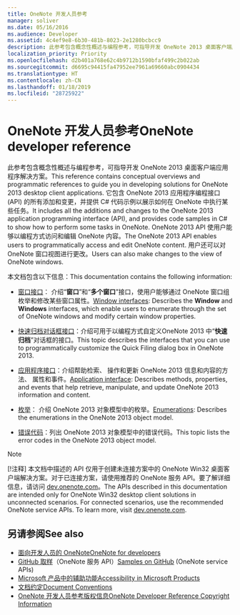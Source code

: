 ```yaml
---
title: OneNote 开发人员参考
manager: soliver
ms.date: 05/16/2016
ms.audience: Developer
ms.assetid: 4c4ef9e8-6b30-481b-8023-2e1280bcbcc9
description: 此参考包含概念性概述与编程参考，可指导开发 OneNote 2013 桌面客户端应用程序解决方案。
localization_priority: Priority
ms.openlocfilehash: d2b401a768e62c4b9712b1590bfaf499c2b022ab
ms.sourcegitcommit: d6695c94415fa47952ee7961a69660abc0904434
ms.translationtype: HT
ms.contentlocale: zh-CN
ms.lasthandoff: 01/18/2019
ms.locfileid: "28725922"
---
```

# <a name="onenote-developer-reference"></a><span data-ttu-id="e407f-103">OneNote 开发人员参考</span><span class="sxs-lookup"><span data-stu-id="e407f-103">OneNote developer reference</span></span>

<span data-ttu-id="e407f-104">此参考包含概念性概述与编程参考，可指导开发 OneNote 2013 桌面客户端应用程序解决方案。</span><span class="sxs-lookup"><span data-stu-id="e407f-104">This reference contains conceptual overviews and programmatic references to guide you in developing solutions for OneNote 2013 desktop client applications.</span></span> <span data-ttu-id="e407f-105">它包含 OneNote 2013 应用程序编程接口 (API) 的所有添加和变更，并提供 C# 代码示例以展示如何在 OneNote 中执行某些任务。</span><span class="sxs-lookup"><span data-stu-id="e407f-105">It includes all the additions and changes to the OneNote 2013 application programming interface (API), and provides code samples in C# to show how to perform some tasks in OneNote.</span></span> <span data-ttu-id="e407f-106">OneNote 2013 API 使用户能够以编程方式访问和编辑 OneNote 内容。</span><span class="sxs-lookup"><span data-stu-id="e407f-106">The OneNote 2013 API enables users to programmatically access and edit OneNote content.</span></span> <span data-ttu-id="e407f-107">用户还可以对 OneNote 窗口视图进行更改。</span><span class="sxs-lookup"><span data-stu-id="e407f-107">Users can also make changes to the view of OneNote windows.</span></span>
  
<span data-ttu-id="e407f-108">本文档包含以下信息：</span><span class="sxs-lookup"><span data-stu-id="e407f-108">This documentation contains the following information:</span></span>
  
- <span data-ttu-id="e407f-109">[窗口接口](window-interfaces-onenote.md)： 介绍“**窗口**”和“**多个窗口**”接口，使用户能够通过 OneNote 窗口组枚举和修改某些窗口属性。</span><span class="sxs-lookup"><span data-stu-id="e407f-109">[Window interfaces](window-interfaces-onenote.md): Describes the **Window** and **Windows** interfaces, which enable users to enumerate through the set of OneNote windows and modify certain window properties.</span></span> 
    
- <span data-ttu-id="e407f-110">[快速归档对话框接口](quick-filing-dialog-box-interfaces-onenote.md)：介绍可用于以编程方式自定义OneNote 2013 中“**快速归档**”对话框的接口。</span><span class="sxs-lookup"><span data-stu-id="e407f-110">This topic describes the interfaces that you can use to programmatically customize the Quick Filing dialog box in OneNote 2013.</span></span> 
    
- <span data-ttu-id="e407f-111">[应用程序接口](application-interface-onenote.md)：介绍帮助检索、 操作和更新 OneNote 2013 信息和内容的方法、 属性和事件。</span><span class="sxs-lookup"><span data-stu-id="e407f-111">[Application interface](application-interface-onenote.md): Describes methods, properties, and events that help retrieve, manipulate, and update OneNote 2013 information and content.</span></span>
    
- <span data-ttu-id="e407f-112">[枚举](enumerations-onenote-developer-reference.md)： 介绍 OneNote 2013 对象模型中的枚举。</span><span class="sxs-lookup"><span data-stu-id="e407f-112">[Enumerations](enumerations-onenote-developer-reference.md): Describes the enumerations in the OneNote 2013 object model.</span></span>
    
- <span data-ttu-id="e407f-113">[错误代码](error-codes-onenote.md)：列出 OneNote 2013 对象模型中的错误代码。</span><span class="sxs-lookup"><span data-stu-id="e407f-113">This topic lists the error codes in the OneNote 2013 object model.</span></span>
    
> [!NOTE]
> <span data-ttu-id="e407f-p102">[!注释] 本文档中描述的 API 仅用于创建未连接方案中的 OneNote Win32 桌面客户端解决方案。对于已连接方案，请使用推荐的 OneNote 服务 API。要了解详细信息，请访问 [dev.onenote.com](https://go.microsoft.com/fwlink/?LinkID=390615)。</span><span class="sxs-lookup"><span data-stu-id="e407f-p102">The APIs described in this documentation are intended only for OneNote Win32 desktop client solutions in unconnected scenarios. For connected scenarios, use the recommended OneNote service APIs. To learn more, visit [dev.onenote.com](https://go.microsoft.com/fwlink/?LinkID=390615).</span></span> 
  
## <a name="see-also"></a><span data-ttu-id="e407f-117">另请参阅</span><span class="sxs-lookup"><span data-stu-id="e407f-117">See also</span></span>

- [<span data-ttu-id="e407f-118">面向开发人员的 OneNote</span><span class="sxs-lookup"><span data-stu-id="e407f-118">OneNote for developers</span></span>](https://go.microsoft.com/fwlink/?LinkID=390615)   
- <span data-ttu-id="e407f-119">[GitHub 取样](https://github.com/OneNoteDev/)（OneNote 服务 API）</span><span class="sxs-lookup"><span data-stu-id="e407f-119">[Samples on GitHub](https://github.com/OneNoteDev/) (OneNote service APIs)</span></span>     
- [<span data-ttu-id="e407f-120">Microsoft 产品中的辅助功能</span><span class="sxs-lookup"><span data-stu-id="e407f-120">Accessibility in Microsoft Products</span></span>](https://www.microsoft.com/enable/products/default.aspx)    
- [<span data-ttu-id="e407f-121">文档约定</span><span class="sxs-lookup"><span data-stu-id="e407f-121">Document Conventions</span></span>](https://msdn.microsoft.com/office/aa905365.aspx)    
- [<span data-ttu-id="e407f-122">OneNote 开发人员参考版权信息</span><span class="sxs-lookup"><span data-stu-id="e407f-122">OneNote Developer Reference Copyright Information</span></span>](https://msdn.microsoft.com/library/office/jj680116.aspx)
    
    

